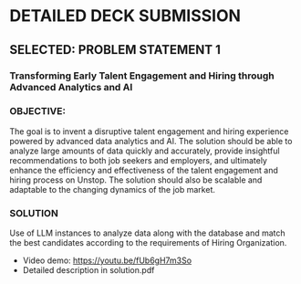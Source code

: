 # DETAILED DECK SUBMISSION
## SELECTED: PROBLEM STATEMENT 1
### Transforming Early Talent Engagement and Hiring through Advanced Analytics and AI
### OBJECTIVE:
The goal is to invent a disruptive talent engagement and hiring experience powered by advanced data analytics and AI. The solution should be able to analyze large amounts of data quickly and accurately, provide insightful recommendations to both job seekers and employers, and ultimately enhance the efficiency and effectiveness of the talent engagement and hiring process on Unstop. The solution should also be scalable and adaptable to the changing dynamics of the job market.

### SOLUTION
Use of LLM instances to analyze data along with the database and match the best candidates according to the requirements of Hiring Organization.
- Video demo: https://youtu.be/fUb6gH7m3So
- Detailed description in solution.pdf
